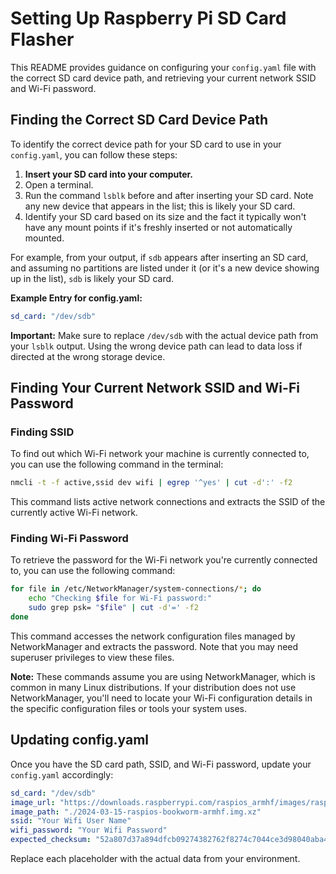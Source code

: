 # Setting Up Raspberry Pi SD Card Flasher

This README provides guidance on configuring your `config.yaml` file with the correct SD card device path, and retrieving your current network SSID and Wi-Fi password.

## Finding the Correct SD Card Device Path

To identify the correct device path for your SD card to use in your `config.yaml`, you can follow these steps:

1. **Insert your SD card into your computer.**
2. Open a terminal.
3. Run the command `lsblk` before and after inserting your SD card. Note any new device that appears in the list; this is likely your SD card.
4. Identify your SD card based on its size and the fact it typically won't have any mount points if it's freshly inserted or not automatically mounted.

For example, from your output, if `sdb` appears after inserting an SD card, and assuming no partitions are listed under it (or it's a new device showing up in the list), `sdb` is likely your SD card.

**Example Entry for config.yaml:**

```yaml
sd_card: "/dev/sdb"
```

**Important:** Make sure to replace `/dev/sdb` with the actual device path from your `lsblk` output. Using the wrong device path can lead to data loss if directed at the wrong storage device.

## Finding Your Current Network SSID and Wi-Fi Password

### Finding SSID

To find out which Wi-Fi network your machine is currently connected to, you can use the following command in the terminal:

```bash
nmcli -t -f active,ssid dev wifi | egrep '^yes' | cut -d':' -f2
```

This command lists active network connections and extracts the SSID of the currently active Wi-Fi network.

### Finding Wi-Fi Password

To retrieve the password for the Wi-Fi network you're currently connected to, you can use the following command:

```bash
for file in /etc/NetworkManager/system-connections/*; do
    echo "Checking $file for Wi-Fi password:"
    sudo grep psk= "$file" | cut -d'=' -f2
done
```

This command accesses the network configuration files managed by NetworkManager and extracts the password. Note that you may need superuser privileges to view these files.

**Note:** These commands assume you are using NetworkManager, which is common in many Linux distributions. If your distribution does not use NetworkManager, you'll need to locate your Wi-Fi configuration details in the specific configuration files or tools your system uses.

## Updating config.yaml

Once you have the SD card path, SSID, and Wi-Fi password, update your `config.yaml` accordingly:

```yaml
sd_card: "/dev/sdb"
image_url: "https://downloads.raspberrypi.com/raspios_armhf/images/raspios_armhf-2024-03-15/2024-03-15-raspios-bookworm-armhf.img.xz"
image_path: "./2024-03-15-raspios-bookworm-armhf.img.xz"
ssid: "Your Wifi User Name"
wifi_password: "Your Wifi Password"
expected_checksum: "52a807d37a894dfcb09274382762f8274c7044ce3d98040aba474e0af93b85ab"
```

Replace each placeholder with the actual data from your environment.


